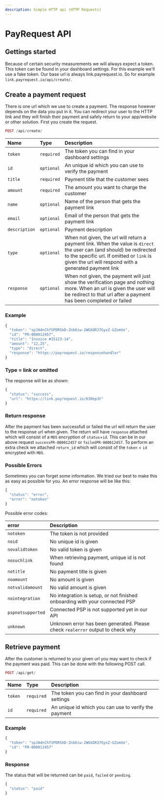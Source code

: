 ```yaml
---
description: Simple HTTP api (HTTP Requests)
---
```


# PayRequest API

## Gettings started

Because of certain security measurements we will always expect a token. This token can be found in your dashboard settings. For this example we'll use a fake token. Our base url is always link.payrequest.io. So for example `link.payrequest.io/api/create/`.

## Create a payment request

There is one url which we use to create a payment. The response however depends on the data you put in it. You can redirect your user to the HTTP link and they will finish their payment and safely return to your app/website or other solution. First you create the request.

```php
POST /api/create/
```

| Name | Type | Description |
| :--- | :--- | :--- |
| `token` | `required` | The token you can find in your dashboard settings |
| `id` | `optional` | An unique id which you can use to verify the payment |
| `title` | `required` | Payment title that the customer sees |
| `amount` | `required` | The amount you want to charge the customer |
| `name` | `optional` | Name of the person that gets the payment link |
| `email` | `optional` | Email of the person that gets the payment link |
| `description` | `optional` | Payment description |
| `type` | `optional` | When not given, the url will return a payment link. When the value is `direct` the user can \(and should\) be redirected to the specific url. If omitted or `link` is given the url will respond with a generated payment link |
| `response` | `optional` | When not given, the payment will just show the verification page and nothing more. When an url is given the user will be redirect to that url after a payment has been completed or failed |

### Example

```javascript
{
  "token": "spJA4nChfSPDRSkD-Znb6iw-2WGkDR37GyxZ-GZomUo",
  "id": "PR-000012457",
  "title": "Invoice #15123-14",
  "amount": "12,25",
  "type": "direct",
  "response": "https://payrequest.io/responsehandler"
}
```

### Type = link or omitted

The response will be as shown:

```javascript
{
  "status": "success",
  "url": "https://link.payrequest.io/630ep3t"
}
```

### Return response

After the payment has been successfull or failed the url will return the user to the response url when given. The return will have `response` attached which will consist of a `MD5` encryption of `status`+`id`. This can be in our above request `successPR-000012457` or `failedPR-000012457`. To perform an extra check we attached `return_id` which will consist of the `token` + `id` encrypted with `MD5`.

### Possible Errors

Sometimes you can forget some information. We tried our best to make this as easy as possible for you. An error response will be like this:

```javascript
{
  "status": "error",
  "error": "notoken"
}
```

Possible error codes:

| error | Description |
| :--- | :--- |
| `notoken` | The token is not provided |
| `noid` | No unique id is given |
| `novalidtoken` | No valid token is given |
| `nosuchlink` | When retrieving payment, unique id is not found |
| `notitle` | No payment title is given |
| `noamount` | No amount is given |
| `notvalidamount` | No valid amount is given |
| `nointegration` | No integration is setup, or not finished onboarding with your connected PSP |
| `pspnotsupported` | Connected PSP is not supported yet in our API |
| `unknown` | Unknown error has been generated. Please check `realerror` output to check why |

## Retrieve payment

After the customer is returned to your given url you may want to check if the payment was paid. This can be done with the following POST call.

```php
POST /api/get/
```

| Name | Type | Description |
| :--- | :--- | :--- |
| `token` | `required` | The token you can find in your dashboard settings |
| `id` | `required` | An unique id which you can use to verify the payment |

### Example

```javascript
{
  "token": "spJA4nChfSPDRSkD-Znb6iw-2WGkDR37GyxZ-GZomUo",
  "id": "PR-000012457"
}
```

### Response

The status that will be returned can be `paid`, `failed` or `pending`.

```javascript
{
  "status": "paid"
}
```

